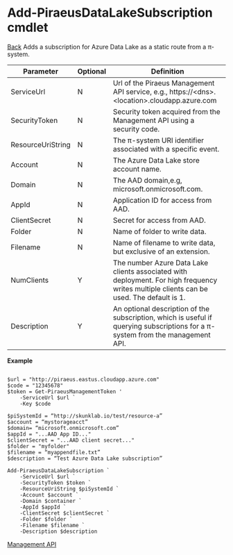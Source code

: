 ﻿

Add-PiraeusDataLakeSubscription cmdlet
=====
[Back](MgmtApi.md)
Adds a subscription for Azure Data Lake as a static route from a π-system.

**Parameter**     | **Optional** | **Definition**                                                                                                                      |
|-------------------|--------------|-------------------------------------------------------------------------------------------------------------------------------------|
| ServiceUrl        | N            | Url of the Piraeus Management API service, e.g., https://\<dns\>.\<location\>.cloudapp.azure.com                                    |
| SecurityToken     | N            | Security token acquired from the Management API using a security code.                                                              |
| ResourceUriString | N            | The π-system URI identifier associated with a specific event.                                                                       |
| Account           | N            | The Azure Data Lake store account name.                                                                                                |
| Domain| N            | The AAD domain,e.g, microsoft.onmicrosoft.com.                                                                                                         |
| AppId| N            | Application ID for access from AAD.                                                                                                |
| ClientSecret| N            | Secret for access from AAD.                                                                 |
| Folder| N            | Name of folder to write data.                                                              |
| Filename          | N            | Name of filename to write data, but exclusive of an extension.                |
| NumClients        | Y            | The number Azure Data Lake clients associated with deployment. For high frequency writes multiple clients can be used. The default is 1. |
| Description       | Y            | An optional description of the subscription, which is useful if querying subscriptions for a π-system from the management API.      |


**Example**

```

$url = "http://piraeus.eastus.cloudapp.azure.com"  
$code = "12345678"  
$token = Get-PiraeusManagementToken '
	-ServiceUrl $url `
	-Key $code 

$piSystemId = “http://skunklab.io/test/resource-a”  
$account = “mystorageacct”  
$domain= “microsoft.onmicrosoft.com”  
$appId = "...AAD App ID..."
$clientSecret = "...AAD client secret..."
$folder = "myfolder"
$filename = “myappendfile.txt” 
$description = “Test Azure Data Lake subscription”

Add-PiraeusDataLakeSubscription `
	-ServiceUrl $url `
	-SecurityToken $token `	
	-ResourceUriString $piSystemId `  
	-Account $account `
	-Domain $container `
	-AppId $appId `
	-ClientSecret $clientSecret `  
	-Folder $folder `
	-Filename $filename `
	-Description $description
```

[Management API](MgmtApi.md)
